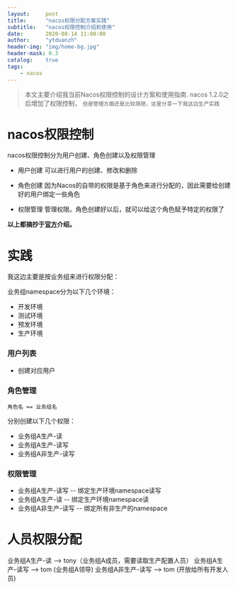 ```yaml
---
layout:     post
title:      "nacos权限分配方案实践"
subtitle:   "nacos权限控制介绍和使用"
date:       2020-08-14 11:00:00
author:     "ytduanzh"
header-img: "img/home-bg.jpg"
header-mask: 0.3
catalog:    true
tags:
    - nacos
---
```


> 本文主要介绍我当前Nacos权限控制的设计方案和使用指南.
nacos 1.2.0之后增加了权限控制， `但是管理方面还是比较简陋，这里分享一下我这边生产实践`


# nacos权限控制
nacos权限控制分为用户创建、角色创建以及权限管理


- 用户创建
可以进行用户的创建、修改和删除

- 角色创建
因为Nacos的自带的权限是基于角色来进行分配的，因此需要给创建好的用户绑定一些角色
- 权限管理
管理权限。角色创建好以后，就可以给这个角色赋予特定的权限了

**以上都摘抄于[官方](https://nacos.io/zh-cn/docs/cluster-mode-quick-start.html)介绍。**

# 实践
我这边主要是按业务组来进行权限分配：

业务组namespace分为以下几个环境：
- 开发环境
- 测试环境
- 预发环境
- 生产环境
### 用户列表
- 创建对应用户
### 角色管理
```
角色名 == 业务组名
```
分别创建以下几个权限：
- 业务组A生产-读
- 业务组A生产-读写
- 业务组A非生产-读写

### 权限管理
- 业务组A生产-读写 -- 绑定生产环境namespace读写
- 业务组A生产-读 -- 绑定生产环境namespace读
- 业务组A非生产-读写 -- 绑定所有非生产的namespace


# 人员权限分配

业务组A生产-读 --> tony（业务组A成员，需要读取生产配置人员）
业务组A生产-读写  --> tom  (业务组A领导)
业务组A非生产-读写 --> tom  (开放给所有开发人员)
